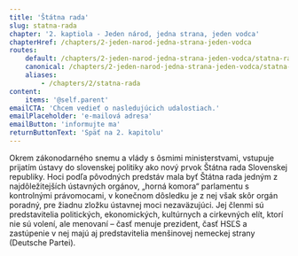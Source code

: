 ```yaml
---
title: 'Štátna rada'
slug: statna-rada
chapter: '2. kaptiola - Jeden národ, jedna strana, jeden vodca'
chapterHref: /chapters/2-jeden-narod-jedna-strana-jeden-vodca
routes:
    default: /chapters/2-jeden-narod-jedna-strana-jeden-vodca/statna-rada
    canonical: /chapters/2-jeden-narod-jedna-strana-jeden-vodca/statna-rada
    aliases:
        - /chapters/2/statna-rada
content:
    items: '@self.parent'
emailCTA: 'Chcem vedieť o nasledujúcich udalostiach.'
emailPlaceholder: 'e-mailová adresa'
emailButton: 'informujte ma'
returnButtonText: 'Späť na 2. kapitolu'
---
```


Okrem zákonodarného snemu a vlády s ôsmimi ministerstvami, vstupuje prijatím ústavy do slovenskej politiky ako nový prvok Štátna rada Slovenskej republiky. Hoci podľa pôvodných predstáv mala byť Štátna rada jedným z najdôležitejších ústavných orgánov, „horná komora“ parlamentu s kontrolnými právomocami, v konečnom dôsledku je z nej však skôr orgán poradný, pre žiadnu zložku ústavnej moci nezaväzujúci. Jej členmi sú predstavitelia politických, ekonomických, kultúrnych a cirkevných elít, ktorí nie sú volení, ale menovaní – časť menuje prezident, časť HSĽS a zastúpenie v nej majú aj predstavitelia menšinovej nemeckej strany (Deutsche Partei).